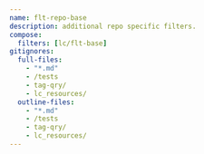 ```yaml
---
name: flt-repo-base
description: additional repo specific filters.
compose:
  filters: [lc/flt-base]
gitignores:
  full-files:
    - "*.md"
    - /tests
    - tag-qry/
    - lc_resources/
  outline-files:
    - "*.md"
    - /tests
    - tag-qry/
    - lc_resources/
---
```

